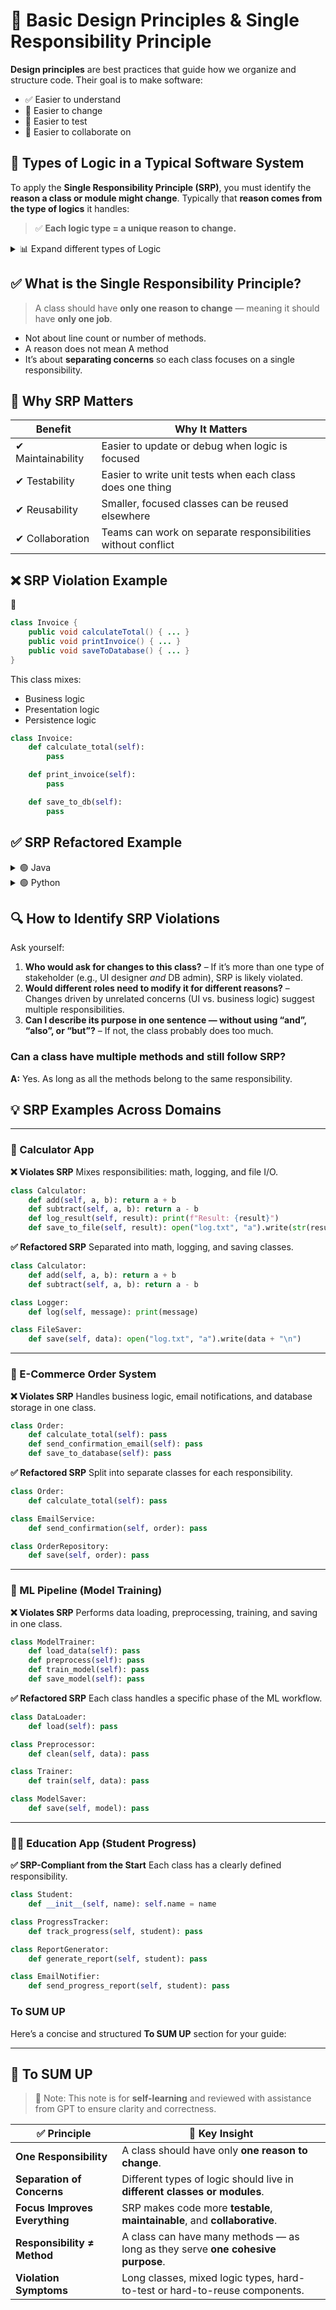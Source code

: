 # 📘 Basic Design Principles & Single Responsibility Principle

**Design principles** are best practices that guide how we organize and structure code. Their goal is to make software:
* ✅ Easier to understand
* 🔄 Easier to change
* 🧪 Easier to test
* 🤝 Easier to collaborate on

## 🧱 Types of Logic in a Typical Software System

To apply the **Single Responsibility Principle (SRP)**, you must identify the **reason a class or module might change**.
Typically that **reason comes from the type of logics** it handles:
> ✅ **Each logic type = a unique reason to change.**
 
<details> <summary>📊 Expand different types of Logic </summary>
  
| 💡 Logic Type              | ✅ Responsibility Example                                                                | 🔄 Often Changes When...               |
| -------------------------- | --------------------------------------------------------------------------------------- | -------------------------------------- |
| **Business Logic**         | Pricing rules, tax calculation, workflows. 🧠 *“What should happen?”*                   | Business policy or regulations change. |
| **UI Logic**               | Button clicks, animations, modal toggles. 🎨 *“What does the user see or do?”*          | Designers change UX.                   |
| **Presentation Logic**     | Format currency, date/time, chart transforms. 🖼️ *“How should data look?”*             | Display requirements evolve.           |
| **Persistence Logic**      | Save/load data from DB/API. 💾 *“Where/how is data stored?”*                            | Backend systems change.                |
| **Validation Logic**       | Check correctness of input. ✅ *“Is this input valid?”*                                  | Data rules or security needs evolve.   |
| **Communication Logic**    | Talk to email/SMS/APIs. 📡 *“How do we talk to external systems?”*                      | APIs or message formats change.        |
| **Infrastructure Logic**   | Logging, caching, auth. 🧱 *“How do we ensure performance, security, observability?”*   | Libraries/frameworks change.           |
| **Configuration Logic**    | Feature flags, environment settings. ⚙️ *“How does behavior vary across environments?”* | New features or deployments added.     |
| **Error Handling Logic**   | Fallbacks, retries, error messages. 🚨 *“What happens if something fails?”*             | Failure scenarios evolve.              |
| **Security Logic**         | Permissions, sanitization. 🔐 *“Who can do what?”*                                      | Compliance or threat models evolve.    |
| **Scheduling Logic**       | Cron jobs, polling. ⏰ *“When should this happen?”*                                      | Business rules or infra needs shift.   |
| **Routing Logic**          | Maps URLs to handlers. 🧭 *“Where should this request go?”*                             | Routes or modules change.              |
| **State Management Logic** | Tracks current app state. 📦 *“What does the app remember right now?”*                  | Interactivity or complexity grows.     |

</details>

## ✅ What is the Single Responsibility Principle?
> A class should have **only one reason to change** — meaning it should have **only one job**.
* Not about line count or number of methods.
* A reason does not mean A method
* It’s about **separating concerns** so each class focuses on a single responsibility.

## 🎯 Why SRP Matters

| Benefit           | Why It Matters                                               |
| ----------------- | ------------------------------------------------------------ |
| ✔ Maintainability | Easier to update or debug when logic is focused              |
| ✔ Testability     | Easier to write unit tests when each class does one thing    |
| ✔ Reusability     | Smaller, focused classes can be reused elsewhere             |
| ✔ Collaboration   | Teams can work on separate responsibilities without conflict |

## ❌ SRP Violation Example
🔴 
```java
class Invoice {
    public void calculateTotal() { ... }
    public void printInvoice() { ... }
    public void saveToDatabase() { ... }
}
```
This class mixes:
* Business logic
* Presentation logic
* Persistence logic
  
```python
class Invoice:
    def calculate_total(self):
        pass

    def print_invoice(self):
        pass

    def save_to_db(self):
        pass
```
## ✅ SRP Refactored Example

<details>
<summary>🟢 Java</summary>

```java
class Invoice {
    public void calculateTotal() { ... }
}

class InvoicePrinter {
    public void print(Invoice invoice) { ... }
}

class InvoiceRepository {
    public void save(Invoice invoice) { ... }
}
```

</details>

<details>
<summary>🟢 Python</summary>

```python
class Invoice:
    def calculate_total(self):
        pass

class InvoicePrinter:
    def print(self, invoice):
        pass

class InvoiceRepository:
    def save(self, invoice):
        pass
```

</details>

## 🔍 How to Identify SRP Violations

Ask yourself:
1. **Who would ask for changes to this class?**
   – If it’s more than one type of stakeholder (e.g., UI designer *and* DB admin), SRP is likely violated.
2. **Would different roles need to modify it for different reasons?**
   – Changes driven by unrelated concerns (UI vs. business logic) suggest multiple responsibilities.
3. **Can I describe its purpose in one sentence — without using “and”, “also”, or “but”?**
   – If not, the class probably does too much.

### Can a class have multiple methods and still follow SRP?

**A:** Yes. As long as all the methods belong to the same responsibility.

## 💡 SRP Examples Across Domains

---

### 🧮 Calculator App

**❌ Violates SRP**
Mixes responsibilities: math, logging, and file I/O.

```python
class Calculator:
    def add(self, a, b): return a + b
    def subtract(self, a, b): return a - b
    def log_result(self, result): print(f"Result: {result}")
    def save_to_file(self, result): open("log.txt", "a").write(str(result) + "\n")
```

**✅ Refactored SRP**
Separated into math, logging, and saving classes.

```python
class Calculator:
    def add(self, a, b): return a + b
    def subtract(self, a, b): return a - b

class Logger:
    def log(self, message): print(message)

class FileSaver:
    def save(self, data): open("log.txt", "a").write(data + "\n")
```

---

### 🛒 E-Commerce Order System

**❌ Violates SRP**
Handles business logic, email notifications, and database storage in one class.

```python
class Order:
    def calculate_total(self): pass
    def send_confirmation_email(self): pass
    def save_to_database(self): pass
```

**✅ Refactored SRP**
Split into separate classes for each responsibility.

```python
class Order:
    def calculate_total(self): pass

class EmailService:
    def send_confirmation(self, order): pass

class OrderRepository:
    def save(self, order): pass
```

---

### 🤖 ML Pipeline (Model Training)

**❌ Violates SRP**
Performs data loading, preprocessing, training, and saving in one class.

```python
class ModelTrainer:
    def load_data(self): pass
    def preprocess(self): pass
    def train_model(self): pass
    def save_model(self): pass
```

**✅ Refactored SRP**
Each class handles a specific phase of the ML workflow.

```python
class DataLoader:
    def load(self): pass

class Preprocessor:
    def clean(self, data): pass

class Trainer:
    def train(self, data): pass

class ModelSaver:
    def save(self, model): pass
```

---

### 🧑‍🏫 Education App (Student Progress)

**✅ SRP-Compliant from the Start**
Each class has a clearly defined responsibility.

```python
class Student:
    def __init__(self, name): self.name = name

class ProgressTracker:
    def track_progress(self, student): pass

class ReportGenerator:
    def generate_report(self, student): pass

class EmailNotifier:
    def send_progress_report(self, student): pass
```

### To SUM UP

Here’s a concise and structured **To SUM UP** section for your guide:

---

## 🧾 To SUM UP

> 📝 Note: This note is for **self-learning** and reviewed with assistance from GPT to ensure clarity and correctness. 

| ✅ Principle                   | 📌 Key Insight                                                                  |
| ----------------------------- | ------------------------------------------------------------------------------- |
| **One Responsibility**        | A class should have only **one reason to change**.                              |
| **Separation of Concerns**    | Different types of logic should live in **different classes or modules**.       |
| **Focus Improves Everything** | SRP makes code more **testable**, **maintainable**, and **collaborative**.      |
| **Responsibility ≠ Method**   | A class can have many methods — as long as they serve **one cohesive purpose**. |
| **Violation Symptoms**        | Long classes, mixed logic types, hard-to-test or hard-to-reuse components.      |
